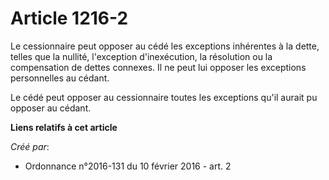 # Article 1216-2

Le cessionnaire peut opposer au cédé les exceptions inhérentes à la dette, telles que la nullité, l'exception d'inexécution,
la résolution ou la compensation de dettes connexes. Il ne peut lui opposer les exceptions personnelles au cédant.

Le cédé peut opposer au cessionnaire toutes les exceptions qu'il aurait pu opposer au cédant.

**Liens relatifs à cet article**

_Créé par_:

  - Ordonnance n°2016-131 du 10 février 2016 - art. 2
